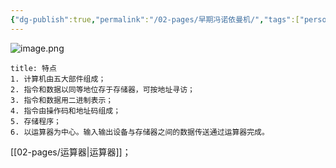 ```yaml
---
{"dg-publish":true,"permalink":"/02-pages/早期冯诺依曼机/","tags":["personal/blog","计算机组成原理/概述"]}
---
```


![image.png](https://yelanyanyu-img-bed.oss-cn-hangzhou.aliyuncs.com/img/blog/2024/11/20241118204159.png)

```ad-summary
title: 特点
1. 计算机由五大部件组成；
2. 指令和数据以同等地位存于存储器，可按地址寻访；
3. 指令和数据用二进制表示；
4. 指令由操作码和地址码组成；
5. 存储程序；
6. 以运算器为中心。输入输出设备与存储器之间的数据传送通过运算器完成。
```

[[02-pages/运算器\|运算器]]；